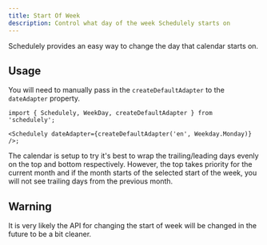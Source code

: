 ```yaml
---
title: Start Of Week
description: Control what day of the week Schedulely starts on
---
```


Schedulely provides an easy way to change the day that calendar starts on.

## Usage

You will need to manually pass in the `createDefaultAdapter` to the `dateAdapter` property.

```tsx
import { Schedulely, WeekDay, createDefaultAdapter } from 'schedulely';

<Schedulely dateAdapter={createDefaultAdapter('en', Weekday.Monday)} />;
```

The calendar is setup to try it's best to wrap the trailing/leading days evenly on the top and bottom respectively. However, the top takes priority for the current month and if the month starts of the selected start of the week, you will not see trailing days from the previous month.

## Warning

It is very likely the API for changing the start of week will be changed in the future to be a bit cleaner.
